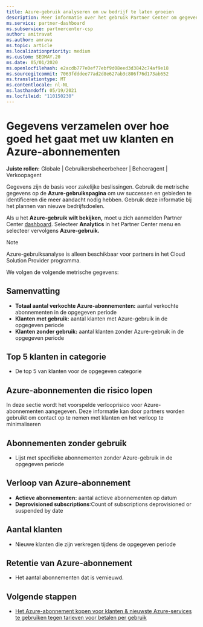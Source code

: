 ```yaml
---
title: Azure-gebruik analyseren om uw bedrijf te laten groeien
description: Meer informatie over het gebruik Partner Center om gegevens op te halen over het gebruik van de Azure-abonnementen van uw klanten. Gegevens omvatten verkochte abonnementen, risico's en in gebruik.
ms.service: partner-dashboard
ms.subservice: partnercenter-csp
author: amitravat
ms.author: amrava
ms.topic: article
ms.localizationpriority: medium
ms.custom: SEOMAY.20
ms.date: 05/01/2020
ms.openlocfilehash: e2acdb777e0ef77ebf9d08eed3d3842c74af9e18
ms.sourcegitcommit: 7063fdddee77ad2d8e627ab3c806f76d173ab652
ms.translationtype: MT
ms.contentlocale: nl-NL
ms.lasthandoff: 05/19/2021
ms.locfileid: "110150230"
---
```

# <a name="get-data-about-how-well-your-customers-and-azure-subscriptions-are-doing"></a>Gegevens verzamelen over hoe goed het gaat met uw klanten en Azure-abonnementen



**Juiste rollen:** Globale | Gebruikersbeheerbeheer | Beheeragent | Verkoopagent

Gegevens zijn de basis voor zakelijke beslissingen. Gebruik de metrische gegevens op de **Azure-gebruikspagina** om uw successen en gebieden te identificeren die meer aandacht nodig hebben. Gebruik deze informatie bij het plannen van nieuwe bedrijfsdoelen.

Als u het **Azure-gebruik wilt bekijken,** moet u zich aanmelden Partner Center [dashboard](https://partner.microsoft.com/dashboard). Selecteer **Analytics** in het Partner Center menu en selecteer vervolgens **Azure-gebruik.**

> [!NOTE]
> Azure-gebruiksanalyse is alleen beschikbaar voor partners in het Cloud Solution Provider programma.

We volgen de volgende metrische gegevens:

## <a name="summary"></a>Samenvatting

- **Totaal aantal verkochte Azure-abonnementen:** aantal verkochte abonnementen in de opgegeven periode  
- **Klanten met gebruik:** aantal klanten met Azure-gebruik in de opgegeven periode  
- **Klanten zonder gebruik:** aantal klanten zonder Azure-gebruik in de opgegeven periode  

## <a name="top-5-customers-in-category"></a>Top 5 klanten in categorie

- De top 5 van klanten voor de opgegeven categorie  

## <a name="azure-subscriptions-at-risk"></a>Azure-abonnementen die risico lopen

In deze sectie wordt het voorspelde verlooprisico voor Azure-abonnementen aangegeven. Deze informatie kan door partners worden gebruikt om contact op te nemen met klanten en het verloop te minimaliseren

## <a name="subscriptions-without-usage"></a>Abonnementen zonder gebruik

- Lijst met specifieke abonnementen zonder Azure-gebruik in de opgegeven periode  

## <a name="azure-subscription-churn"></a>Verloop van Azure-abonnement

- **Actieve abonnementen:** aantal actieve abonnementen op datum  
- **Deprovisioned subscriptions**:Count of subscriptions deprovisioned or suspended by date  

## <a name="customer-count"></a>Aantal klanten

- Nieuwe klanten die zijn verkregen tijdens de opgegeven periode  

## <a name="azure-subscription-retention"></a>Retentie van Azure-abonnement

- Het aantal abonnementen dat is vernieuwd.

 ## <a name="next-steps"></a>Volgende stappen

- [Het Azure-abonnement kopen voor klanten & nieuwste Azure-services te gebruiken tegen tarieven voor betalen per gebruik](purchase-azure-plan.md)
